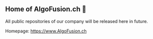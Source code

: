 ## Home of AlgoFusion.ch 👋
All public repositories of our company will be released here in future.

Homepage: https://www.AlgoFusion.ch
